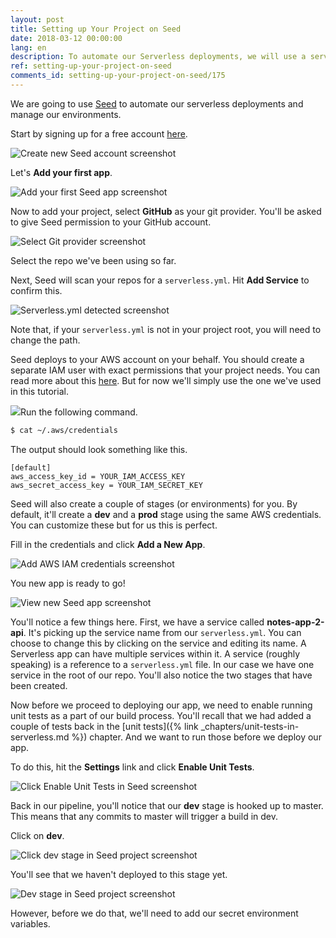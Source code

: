 ```yaml
---
layout: post
title: Setting up Your Project on Seed
date: 2018-03-12 00:00:00
lang: en
description: To automate our Serverless deployments, we will use a service called Seed (https://seed.run). We will sign up for a free account, add our project repository, and set our AWS IAM credentials.
ref: setting-up-your-project-on-seed
comments_id: setting-up-your-project-on-seed/175
---
```


We are going to use [Seed](https://seed.run) to automate our serverless deployments and manage our environments.

Start by signing up for a free account [here](https://console.seed.run/signup).

![Create new Seed account screenshot](/assets/part2/create-new-seed-account.png)

Let's **Add your first app**.

![Add your first Seed app screenshot](/assets/part2/add-your-first-seed-app.png)

Now to add your project, select **GitHub** as your git provider. You'll be asked to give Seed permission to your GitHub account.

![Select Git provider screenshot](/assets/part2/select-git-provider.png)

Select the repo we've been using so far.

Next, Seed will scan your repos for a `serverless.yml`. Hit **Add Service** to confirm this.

![Serverless.yml detected screenshot](/assets/part2/serverless-yml-detected.png)

Note that, if your `serverless.yml` is not in your project root, you will need to change the path.

Seed deploys to your AWS account on your behalf. You should create a separate IAM user with exact permissions that your project needs. You can read more about this [here](https://seed.run/docs/customizing-your-iam-policy). But for now we'll simply use the one we've used in this tutorial.

<img class="code-marker" src="/assets/s.png" />Run the following command.

``` bash
$ cat ~/.aws/credentials
```

The output should look something like this.

```
[default]
aws_access_key_id = YOUR_IAM_ACCESS_KEY
aws_secret_access_key = YOUR_IAM_SECRET_KEY
```

Seed will also create a couple of stages (or environments) for you. By default, it'll create a **dev** and a **prod** stage using the same AWS credentials. You can customize these but for us this is perfect.

Fill in the credentials and click **Add a New App**.

![Add AWS IAM credentials screenshot](/assets/part2/add-aws-iam-credentials.png)

You new app is ready to go!

![View new Seed app screenshot](/assets/part2/view-new-seed-app.png)

You'll notice a few things here. First, we have a service called **notes-app-2-api**. It's picking up the service name from our `serverless.yml`. You can choose to change this by clicking on the service and editing its name. A Serverless app can have multiple services within it. A service (roughly speaking) is a reference to a `serverless.yml` file. In our case we have one service in the root of our repo. You'll also notice the two stages that have been created.

Now before we proceed to deploying our app, we need to enable running unit tests as a part of our build process. You'll recall that we had added a couple of tests back in the [unit tests]({% link _chapters/unit-tests-in-serverless.md %}) chapter. And we want to run those before we deploy our app.

To do this, hit the **Settings** link and click **Enable Unit Tests**.

![Click Enable Unit Tests in Seed screenshot](/assets/part2/click-enable-unit-tsts-in-seed.png)

Back in our pipeline, you'll notice that our **dev** stage is hooked up to master. This means that any commits to master will trigger a build in dev.

Click on **dev**.

![Click dev stage in Seed project screenshot](/assets/part2/click-dev-stage-in-seed-project.png)

You'll see that we haven't deployed to this stage yet.

![Dev stage in Seed project screenshot](/assets/part2/dev-stage-in-seed-project.png)

However, before we do that, we'll need to add our secret environment variables.
